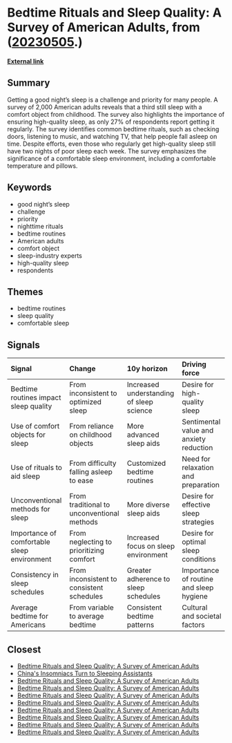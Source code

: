 # __Bedtime Rituals and Sleep Quality: A Survey of American Adults__, from ([20230505](https://kghosh.substack.com/p/20230505).)

__[External link](https://studyfinds.org/third-adults-sleep-comfort-object-childhood/?utm_source=substack&utm_medium=email)__



## Summary

Getting a good night’s sleep is a challenge and priority for many people. A survey of 2,000 American adults reveals that a third still sleep with a comfort object from childhood. The survey also highlights the importance of ensuring high-quality sleep, as only 27% of respondents report getting it regularly. The survey identifies common bedtime rituals, such as checking doors, listening to music, and watching TV, that help people fall asleep on time. Despite efforts, even those who regularly get high-quality sleep still have two nights of poor sleep each week. The survey emphasizes the significance of a comfortable sleep environment, including a comfortable temperature and pillows.

## Keywords

* good night’s sleep
* challenge
* priority
* nighttime rituals
* bedtime routines
* American adults
* comfort object
* sleep-industry experts
* high-quality sleep
* respondents

## Themes

* bedtime routines
* sleep quality
* comfortable sleep

## Signals

| Signal                                      | Change                                     | 10y horizon                              | Driving force                           |
|:--------------------------------------------|:-------------------------------------------|:-----------------------------------------|:----------------------------------------|
| Bedtime routines impact sleep quality       | From inconsistent to optimized sleep       | Increased understanding of sleep science | Desire for high-quality sleep           |
| Use of comfort objects for sleep            | From reliance on childhood objects         | More advanced sleep aids                 | Sentimental value and anxiety reduction |
| Use of rituals to aid sleep                 | From difficulty falling asleep to ease     | Customized bedtime routines              | Need for relaxation and preparation     |
| Unconventional methods for sleep            | From traditional to unconventional methods | More diverse sleep aids                  | Desire for effective sleep strategies   |
| Importance of comfortable sleep environment | From neglecting to prioritizing comfort    | Increased focus on sleep environment     | Desire for optimal sleep conditions     |
| Consistency in sleep schedules              | From inconsistent to consistent schedules  | Greater adherence to sleep schedules     | Importance of routine and sleep hygiene |
| Average bedtime for Americans               | From variable to average bedtime           | Consistent bedtime patterns              | Cultural and societal factors           |

## Closest

* [Bedtime Rituals and Sleep Quality: A Survey of American Adults](615b115fc368aacddda24fb30f9ddf44)
* [China's Insomniacs Turn to Sleeping Assistants](3fbb11d6e949d1e662aa6a146bb6cda0)
* [Bedtime Rituals and Sleep Quality: A Survey of American Adults](615b115fc368aacddda24fb30f9ddf44)
* [Bedtime Rituals and Sleep Quality: A Survey of American Adults](615b115fc368aacddda24fb30f9ddf44)
* [Bedtime Rituals and Sleep Quality: A Survey of American Adults](615b115fc368aacddda24fb30f9ddf44)
* [Bedtime Rituals and Sleep Quality: A Survey of American Adults](615b115fc368aacddda24fb30f9ddf44)
* [Bedtime Rituals and Sleep Quality: A Survey of American Adults](615b115fc368aacddda24fb30f9ddf44)
* [Bedtime Rituals and Sleep Quality: A Survey of American Adults](615b115fc368aacddda24fb30f9ddf44)
* [Bedtime Rituals and Sleep Quality: A Survey of American Adults](615b115fc368aacddda24fb30f9ddf44)
* [Bedtime Rituals and Sleep Quality: A Survey of American Adults](615b115fc368aacddda24fb30f9ddf44)
